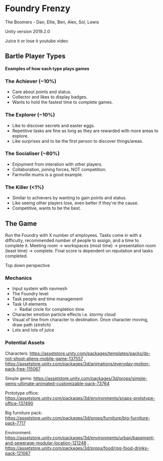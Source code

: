 # Foundry Frenzy

The Boomers - Dan, Ellie, Ben, Alex, Sol, Lewis

Unity version 2019.2.0

Juice it or lose it youtube video

## 
## Bartle Player Types

#### Examples of how each type plays games

### The Achiever (~10%)
- Care about points and status.
- Collector and likes to display badges.
- Wants to hold the fastest time to complete games.

### The Explorer (~10%)
- Like to discover secrets and easter eggs.
- Repetitive tasks are fine as long as they are rewarded with more areas to explore.
- Like surprises and to be the first person to discover things/areas.

### The Socialiser (~80%)
- Enjoyment from interation with other players.
- Collaboration, joining forces, NOT competition.
- Farmville mums is a good example.

### The Killer (<1%)
- Similar to achievers by wanting to gain points and status.
- Like seeing other players lose, even better if they're the cause.
- Competitive, wants to be the best.

## 
## The Game

Run the Foundry with X number of employees. Tasks come in with a difficulty, recommended number of people to assign, and a time to complete it. Meeting room -> workspaces (most time) -> presentation room (least time) -> complete. Final score is dependent on reputation and tasks completed.

Top down perspective

### Mechanics

- Input system with navmesh
- The Foundry level
- Task people and time management
- Task UI elements
  - Radial circle for completion time
- Character emotion particle effects i.e. stormy cloud
- Visual of line from character to destination. Once character moving, draw path (stretch)
- Lots and lots of juice
 
### Potential Assets

Characters: https://assetstore.unity.com/packages/templates/packs/do-not-shoot-aliens-mobile-game-137557 , https://assetstore.unity.com/packages/3d/animations/everyday-motion-pack-free-115067

Simple gems: https://assetstore.unity.com/packages/3d/props/simple-gems-ultimate-animated-customizable-pack-73764

Prototype office: https://assetstore.unity.com/packages/3d/environments/snaps-prototype-office-137490

Big furniture pack: https://assetstore.unity.com/packages/3d/props/furniture/big-furniture-pack-7717

Environment: https://assetstore.unity.com/packages/3d/environments/urban/basement-and-sewerage-modular-location-121248 , https://assetstore.unity.com/packages/3d/props/food/rpg-food-drinks-pack-121067
